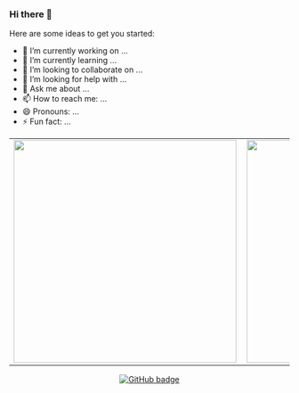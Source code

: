 ### Hi there 👋


Here are some ideas to get you started:

- 🔭 I’m currently working on ...
- 🌱 I’m currently learning ...
- 👯 I’m looking to collaborate on ...
- 🤔 I’m looking for help with ...
- 💬 Ask me about ...
- 📫 How to reach me: ...
- 😄 Pronouns: ...
- ⚡ Fun fact: ...


<center>
  <table>
  <tr>
      <td><img width="400px" align="left" src="https://github-readme-stats.vercel.app/api?username=EdwinMurimi&count_private=true&show_icons=true&theme=dark&layout=compact" /></td>
      <td><img width="400px" src="https://github-readme-streak-stats.herokuapp.com/?user=EdwinMurimi&theme=dark" /></td>      
  </tr>   
  </table>
</center>
   

<p align="center">
  <a href="https://github.com/EdwinMurimi?tab=followers">
    <img src="https://img.shields.io/github/followers/EdwinMurimi?label=Followers&logo=GitHub&style=for-the-badge" alt="GitHub badge" />
  </a>
</p>
